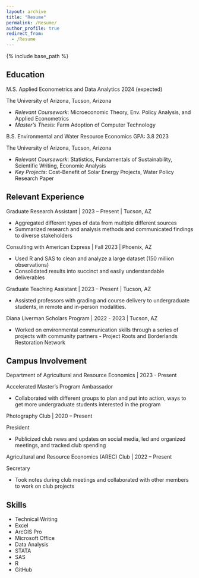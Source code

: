 ```yaml
---
layout: archive
title: "Resume"
permalink: /Resume/
author_profile: true
redirect_from:
  - /Resume
---
```


{% include base_path %}

Education
------
M.S. Applied Econometrics and Data Analytics	2024 (expected)

The University of Arizona, Tucson, Arizona
* _Relevant Coursework_: Microeconomic Theory, Env. Policy Analysis, and Applied Econometrics
* _Master’s Thesis_: Farm Adoption of Computer Technology

B.S. Environmental and Water Resource Economics GPA: 3.8 	2023

The University of Arizona, Tucson, Arizona
* _Relevant Coursework_: Statistics, Fundamentals of Sustainability, Scientific Writing, Economic Analysis
* _Key Projects_: Cost-Benefit of Solar Energy Projects, Water Policy Research Paper


Relevant Experience
------
Graduate Research Assistant | 2023 – Present | Tucson, AZ
* Aggregated  different types of data from multiple different sources
* Summarized research and analysis methods and communicated findings to diverse stakeholders

Consulting with American Express | Fall 2023 | Phoenix, AZ
* Used R and SAS to clean and analyze a large dataset (150 million observations)
* Consolidated results into succinct and easily understandable deliverables

Graduate Teaching Assistant | 2023 – Present | Tucson, AZ
* Assisted professors with grading and course delivery to undergraduate students, in remote and in-person modalities.

Diana Liverman Scholars Program | 2022 - 2023 | Tucson, AZ
* Worked on environmental communication skills through a series of projects with community partners - Project Roots and Borderlands Restoration Network

Campus Involvement
------
Department of Agricultural and Resource Economics | 2023 - Present

Accelerated Master’s Program Ambassador 
* Collaborated with different groups to plan and put into action, ways to get more undergraduate students interested in the program

Photography Club | 2020 – Present 

President
* Publicized club news and updates on social media, led and organized meetings, and tracked club spending  

Agricultural and Resource Economics (AREC) Club | 2022 – Present

Secretary
* Took notes during club meetings and collaborated with other members to work on club projects 

  
Skills
------
* Technical Writing 
* Excel
* ArcGIS Pro
* Microsoft Office
* Data Analysis
* STATA
* SAS
* R
* GitHub
